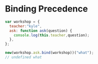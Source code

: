 # Binding Precedence



```javascript
var workshop = {
  teacher:"kyle",
  ask: function ask(question) {
    console.log(this.teacher,question);
  },
};

new(workshop.ask.bind(workshop))("what");
// undefined what
```
